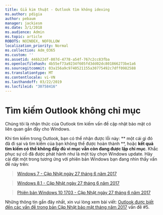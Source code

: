 ```yaml
---
title: Giả kim thuật - Outlook tìm không idexing
ms.author: pdigia
author: pebaum
manager: jackiesm
ms.date: 3/1/2018
ms.audience: Admin
ms.topic: article
ROBOTS: NOINDEX, NOFOLLOW
localization_priority: Normal
ms.collection: Adm_O365
ms.custom: ''
ms.assetid: 446b22df-807d-4778-a54f-767c2cc83fba
ms.openlocfilehash: 4b55ef73a9234f605fd3dd02dc801866273be1a6
ms.sourcegitcommit: 03a156a9c9740521155a30775492c7dff0982588
ms.translationtype: MT
ms.contentlocale: vi-VN
ms.lasthandoff: 03/22/2019
ms.locfileid: "30758416"
---
```

# <a name="outlook-search-not-indexing"></a>Tìm kiếm Outlook không chỉ mục

Chúng tôi là nhận thức của Outlook tìm kiếm vấn đề cập nhật bảo mật có liên quan gần đây cho Windows.
  
Khi tìm kiếm trong Outlook, bạn có thể nhận được lỗi này: ** một cái gì đó đã đi sai và tìm kiếm của bạn không thể được hoàn thành **, hoặc **kết quả tìm kiếm có thể không đầy đủ vì mục vẫn còn đang được lập chỉ mục**. Khắc phục sự cố đã được phát hành như là một tùy chọn Windows update. Hãy cài đặt một trong tương ứng với phiên bản Windows bạn đang nhìn thấy vấn đề này trên: 
  
> [Windows 7 - Cập Nhật ngày 27 tháng 6 năm 2017](https://support.microsoft.com/kb/4022168.aspx)
    
> [Windows 8.1 - Cập Nhật ngày 27 tháng 6 năm 2017](https://support.microsoft.com/kb/4022720.aspx)
    
> [Phiên bản Windows 10 1703 - Cập Nhật ngày 27 tháng 6 năm 2017](https://support.microsoft.com/kb/4022716.aspx)
    
Những thông tin gần đây nhất, xin vui lòng xem bài viết: [Outlook được biết đến các vấn đề trong bản Cập Nhật bảo mật tháng năm 2017](https://support.office.com/article/Outlook-known-issues-in-the-June-2017-security-updates-3F6DBFFD-8505-492D-B19F-B3B89369ED9B.aspx) vấn đề #5. 
  

